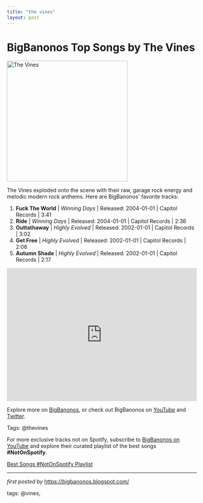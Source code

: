 ```yaml
---
title: "the vines"
layout: post
---
```

<h1>BigBanonos Top Songs by The Vines</h1>
<div class="separator"> <a href="https://i.ytimg.com/vi/gAL-1o7-bKc/maxresdefault.jpg" > <img alt="The Vines" border="0" width="320" data-original-height="480" data-original-width="640" src="https://i.ytimg.com/vi/gAL-1o7-bKc/maxresdefault.jpg"/> </a>
</div>
<p>The Vines exploded onto the scene with their raw, garage rock energy and melodic modern rock anthems. Here are BigBanonos' favorite tracks:</p> <ol> <li><strong>Fuck The World</strong> | <em>Winning Days</em> | Released: 2004-01-01 | Capitol Records | 3:41</li> <li><strong>Ride</strong> | <em>Winning Days</em> | Released: 2004-01-01 | Capitol Records | 2:36</li> <li><strong>Outtathaway</strong> | <em>Highly Evolved</em> | Released: 2002-01-01 | Capitol Records | 3:02</li> <li><strong>Get Free</strong> | <em>Highly Evolved</em> | Released: 2002-01-01 | Capitol Records | 2:06</li> <li><strong>Autumn Shade</strong> | <em>Highly Evolved</em> | Released: 2002-01-01 | Capitol Records | 2:17</li>
</ol> <div> <iframe src="https://open.spotify.com/embed/playlist/4mmOlSgoChJtIwGPpVZQKO?utm_source=generator" width="100%" height="352" frameborder="0" allowfullscreen="" allow="autoplay; clipboard-write; encrypted-media; fullscreen; picture-in-picture" loading="lazy"></iframe>
</div> <p>Explore more on <a href="https://bigbanonos.blogspot.com/">BigBanonos</a>, or check out BigBanonos on <a href="https://www.youtube.com/@BigBanonos">YouTube</a> and <a href="https://x.com/bigbanonos">Twitter</a>.</p> <p>Tags: @thevines</p>


<!--Subscribe and Playlist Links-->
<div>
    <p>For more exclusive tracks not on Spotify, subscribe to <a href="https://www.youtube.com/@BigBanonos" target="_blank">BigBanonos on YouTube</a> and explore their curated playlist of the best songs <strong>#NotOnSpotify</strong>.</p>
    <p><a href="https://www.youtube.com/playlist?list=PLtuNtuTatqI0kFahUCbtbfenC_ET5O_tr" target="_blank">Best Songs #NotOnSpotify Playlist<br /></a></p></div>

<hr />

<p><em>first posted by</em> <a href="https://bigbanonos.blogspot.com/" rel="noopener" target="_new">https://bigbanonos.blogspot.com/</a></p>

<p>tags: @vines,</p>

